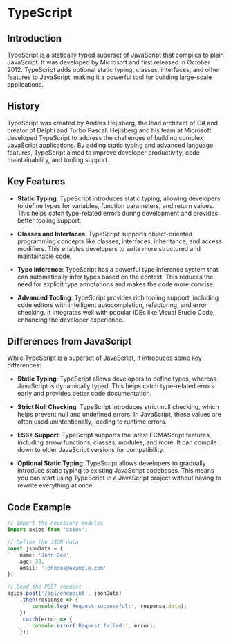 # TypeScript

## Introduction

TypeScript is a statically typed superset of JavaScript that compiles to plain JavaScript. It was developed by Microsoft and first released in October 2012. TypeScript adds optional static typing, classes, interfaces, and other features to JavaScript, making it a powerful tool for building large-scale applications.

## History

TypeScript was created by Anders Hejlsberg, the lead architect of C# and creator of Delphi and Turbo Pascal. Hejlsberg and his team at Microsoft developed TypeScript to address the challenges of building complex JavaScript applications. By adding static typing and advanced language features, TypeScript aimed to improve developer productivity, code maintainability, and tooling support.

## Key Features

- **Static Typing**: TypeScript introduces static typing, allowing developers to define types for variables, function parameters, and return values. This helps catch type-related errors during development and provides better tooling support.

- **Classes and Interfaces**: TypeScript supports object-oriented programming concepts like classes, interfaces, inheritance, and access modifiers. This enables developers to write more structured and maintainable code.

- **Type Inference**: TypeScript has a powerful type inference system that can automatically infer types based on the context. This reduces the need for explicit type annotations and makes the code more concise.

- **Advanced Tooling**: TypeScript provides rich tooling support, including code editors with intelligent autocompletion, refactoring, and error checking. It integrates well with popular IDEs like Visual Studio Code, enhancing the developer experience.

## Differences from JavaScript

While TypeScript is a superset of JavaScript, it introduces some key differences:

- **Static Typing**: TypeScript allows developers to define types, whereas JavaScript is dynamically typed. This helps catch type-related errors early and provides better code documentation.

- **Strict Null Checking**: TypeScript introduces strict null checking, which helps prevent null and undefined errors. In JavaScript, these values are often used unintentionally, leading to runtime errors.

- **ES6+ Support**: TypeScript supports the latest ECMAScript features, including arrow functions, classes, modules, and more. It can compile down to older JavaScript versions for compatibility.

- **Optional Static Typing**: TypeScript allows developers to gradually introduce static typing to existing JavaScript codebases. This means you can start using TypeScript in a JavaScript project without having to rewrite everything at once.

## Code Example

```ts
// Import the necessary modules
import axios from 'axios';

// Define the JSON data
const jsonData = {
    name: 'John Doe',
    age: 30,
    email: 'johndoe@example.com'
};

// Send the POST request
axios.post('/api/endpoint', jsonData)
    .then(response => {
        console.log('Request successful:', response.data);
    })
    .catch(error => {
        console.error('Request failed:', error);
    });
```